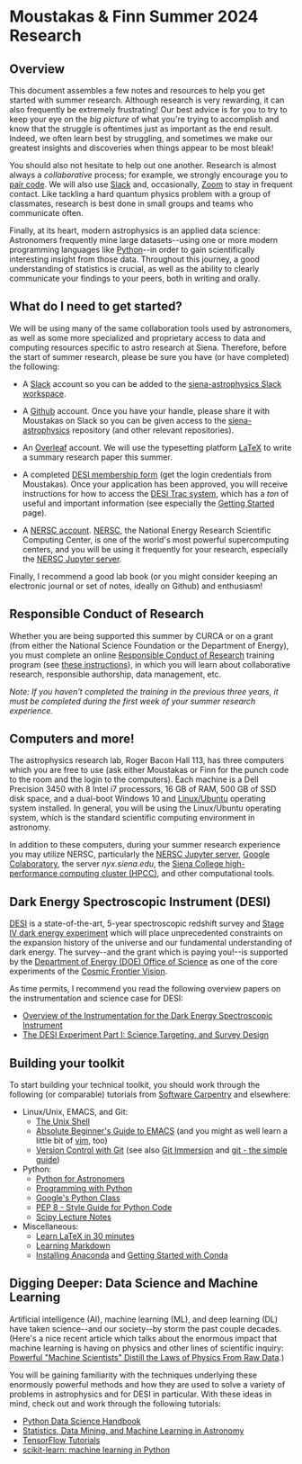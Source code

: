 Moustakas & Finn Summer 2024 Research
=====================================

Overview
--------

This document assembles a few notes and resources to help you get started with
summer research. Although research is very rewarding, it can also frequently be
extremely frustrating!  Our best advice is for you to try to keep your eye on the
*big picture* of what you're trying to accomplish and know that the struggle is
oftentimes just as important as the end result. Indeed, we often learn best by
struggling, and sometimes we make our greatest insights and discoveries when
things appear to be most bleak!

You should also not hesitate to help out one another. Research is almost always
a *collaborative* process; for example, we strongly encourage you to [pair
code](https://stackify.com/pair-programming-advantages).  We will also use
[Slack](https://slack.com) and, occasionally, [Zoom](https://zoom.us) to stay in
frequent contact. Like tackling a hard quantum physics problem with a group of
classmates, research is best done in small groups and teams who communicate
often.

Finally, at its heart, modern astrophysics is an applied data science:
Astronomers frequently mine large datasets--using one or more modern programming
languages like [Python](https://python.org)--in order to gain scientifically
interesting insight from those data. Throughout this journey, a good
understanding of statistics is crucial, as well as the ability to clearly
communicate your findings to your peers, both in writing and orally.

What do I need to get started?
------------------------------

We will be using many of the same collaboration tools used by astronomers, as
well as some more specialized and proprietary access to data and computing
resources specific to astro research at Siena. Therefore, before the start of
summer research, please be sure you have (or have completed) the following:

* A [Slack](https://slack.com) account so you can be added to the
  [siena-astrophysics Slack workspace](https://siena-astrophysics.slack.com).

* A [Github](https://github.com) account. Once you have your handle, please
  share it with Moustakas on Slack so you can be given access to the
  [siena-astrophysics](https://github.com/moustakas/siena-astrophysics)
  repository (and other relevant repositories).

* An [Overleaf](https://overleaf.com) account. We will use the typesetting
  platform [LaTeX](https://www.latex-project.org/) to write a summary research
  paper this summer.

* A completed [DESI membership
  form](https://desi.lbl.gov/desipub/app/MembershipForm/form) (get the login
  credentials from Moustakas). Once your application has been approved, you will
  receive instructions for how to access the [DESI Trac
  system](https://desi.lbl.gov/trac/wiki), which has a *ton* of useful and
  important information (see especially the [Getting
  Started](https://desi.lbl.gov/trac/wiki/GettingStarted) page).

* A [NERSC
  account](https://desi.lbl.gov/trac/wiki/Computing/AccessNersc). [NERSC](https://www.nersc.gov/),
  the National Energy Research Scientific Computing Center, is one of the
  world's most powerful supercomputing centers, and you will be using it
  frequently for your research, especially the [NERSC Jupyter
  server](https://jupyter.nersc.gov).

Finally, I recommend a good lab book (or you might consider keeping an
electronic journal or set of notes, ideally on Github) and enthusiasm!

Responsible Conduct of Research
-------------------------------

Whether you are being supported this summer by CURCA or on a grant (from either
the National Science Foundation or the Department of Energy), you must complete
an online [Responsible Conduct of
Research](https://about.citiprogram.org/en/homepage) training program (see
[these
instructions](https://www.siena.edu/files/resources/responsible-conduct-of-research-2016.pdf)),
in which you will learn about collaborative research, responsible authorship,
data management, etc.  

*Note: If you haven't completed the training in the previous three years, it
must be completed during the first week of your summer research experience.*

Computers and more!
-------------------

The astrophysics research lab, Roger Bacon Hall 113, has three computers which
you are free to use (ask either Moustakas or Finn for the punch code to the room
and the login to the computers). Each machine is a Dell Precision 3450 with 8
Intel i7 processors, 16 GB of RAM, 500 GB of SSD disk space, and a dual-boot
Windows 10 and [Linux/Ubuntu](https://ubuntu.com/) operating system
installed. In general, you will be using the Linux/Ubuntu operating system,
which is the standard scientific computing environment in astronomy.

In addition to these computers, during your summer research experience you may
utilize NERSC, particularly the [NERSC Jupyter
server](https://jupyter.nersc.gov), [Google
Colaboratory](https://colab.research.google.com), the server *nyx.siena.edu*,
the [Siena College high-performance computing cluster
(HPCC)](https://www.siena.edu/centers-institutes/high-performance-computing-center/),
and other computational tools.

Dark Energy Spectroscopic Instrument (DESI)
-------------------------------------------

[DESI](https://desi.lbl.gov) is a state-of-the-art, 5-year spectroscopic
redshift survey and [Stage IV dark energy
experiment](https://arxiv.org/pdf/1604.07626.pdf) which will place unprecedented
constraints on the expansion history of the universe and our fundamental
understanding of dark energy. The survey--and the grant which is paying you!--is
supported by the [Department of Energy (DOE) Office of
Science](https://www.energy.gov/science/office-science) as one of the core
experiments of the [Cosmic Frontier
Vision](https://science.osti.gov/hep/Research/Cosmic-Frontier). 

As time permits, I recommend you read the following overview papers on the
instrumentation and science case for DESI:
* [Overview of the Instrumentation for the Dark Energy Spectroscopic Instrument
](https://arxiv.org/abs/2205.10939)
* [The DESI Experiment Part I: Science,Targeting, and Survey Design](https://arxiv.org/abs/1611.00036) 

Building your toolkit
---------------------

To start building your technical toolkit, you should work through the following
(or comparable) tutorials from [Software
Carpentry](https://software-carpentry.org/lessons) and elsewhere:

* Linux/Unix, EMACS, and Git:
  * [The Unix Shell](http://swcarpentry.github.io/shell-novice)
  * [Absolute Beginner's Guide to EMACS](http://www.jesshamrick.com/2012/09/10/absolute-beginners-guide-to-emacs) (and you might as well learn a little bit of [vim](https://linuxconfig.org/vim-tutorial), too)
  * [Version Control with Git](http://swcarpentry.github.io/git-novice) (see also [Git Immersion](http://gitimmersion.com/) and [git - the simple guide](https://rogerdudler.github.io/git-guide)) 
* Python:
  * [Python for Astronomers](https://prappleizer.github.io/)
  * [Programming with Python](http://swcarpentry.github.io/python-novice-inflammation)
  * [Google's Python Class](https://developers.google.com/edu/python)
  * [PEP 8 - Style Guide for Python Code](https://www.python.org/dev/peps/pep-0008/)
  * [Scipy Lecture Notes](http://www.scipy-lectures.org/index.html)
* Miscellaneous:
  * [Learn LaTeX in 30 minutes](https://www.overleaf.com/learn/latex/Learn_LaTeX_in_30_minutes) 
  * [Learning Markdown](https://daringfireball.net/projects/markdown/syntax)
  * [Installing Anaconda](https://docs.anaconda.com/anaconda/install) and [Getting Started with Conda](https://docs.conda.io/projects/conda/en/latest/user-guide/getting-started.html)

Digging Deeper: Data Science and Machine Learning
-------------------------------------------------

Artificial intelligence (AI), machine learning (ML), and deep learning (DL) have
taken science--and our society--by storm the past couple decades. (Here's a nice
recent article which talks about the enormous impact that machine learning is
having on physics and other lines of scientific inquiry: [Powerful "Machine
Scientists" Distill the Laws of Physics From Raw
Data](https://www.quantamagazine.org/machine-scientists-distill-the-laws-of-physics-from-raw-data-20220510/).)

You will be gaining familiarity with the techniques underlying these enormously
powerful methods and how they are used to solve a variety of problems in
astrophysics and for DESI in particular. With these ideas in mind, check out and
work through the following tutorials:
* [Python Data Science Handbook](https://github.com/jakevdp/PythonDataScienceHandbook)
* [Statistics, Data Mining, and Machine Learning in Astronomy](http://www.astroml.org/index.html)
* [TensorFlow Tutorials](https://www.tensorflow.org/tutorials)
* [scikit-learn: machine learning in Python](https://scipy-lectures.org/packages/scikit-learn/index.html#introducing-the-scikit-learn-estimator-object) 
